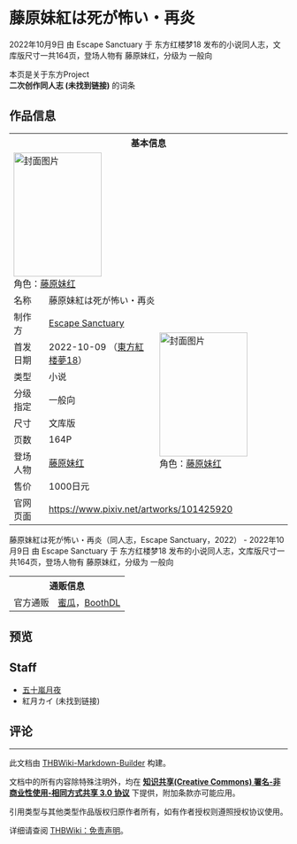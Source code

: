 # 藤原妹紅は死が怖い・再炎

<!-- source html: G:\repos\THBWiki-Markdown-Builder\THBWikiMarkdown\Temp\main\a\a9\ns0%3A%E8%97%A4%E5%8E%9F%E5%A6%B9%E7%B4%85%E3%81%AF%E6%AD%BB%E3%81%8C%E6%80%96%E3%81%84%E3%83%BB%E5%86%8D%E7%82%8E.html -->

2022年10月9日 由 Escape Sanctuary 于 东方红楼梦18 发布的小说同人志，文库版尺寸一共164页，登场人物有 藤原妹红，分级为 一般向

本页是关于东方Project  
 **二次创作同人志 (未找到链接)** 的词条

## 作品信息

<table><tbody><tr><th colspan="3">基本信息</th></tr><tr><td class="cover-artwork-mobile" colspan="2"><a href="./文件-藤原妹紅は死が怖い・再炎封面.png.md" class="image" title="封面图片"><img alt="封面图片" src="https://upload.thwiki.cc/thumb/b/b7/%E8%97%A4%E5%8E%9F%E5%A6%B9%E7%B4%85%E3%81%AF%E6%AD%BB%E3%81%8C%E6%80%96%E3%81%84%E3%83%BB%E5%86%8D%E7%82%8E%E5%B0%81%E9%9D%A2.png/159px-%E8%97%A4%E5%8E%9F%E5%A6%B9%E7%B4%85%E3%81%AF%E6%AD%BB%E3%81%8C%E6%80%96%E3%81%84%E3%83%BB%E5%86%8D%E7%82%8E%E5%B0%81%E9%9D%A2.png" decoding="async" loading="lazy" width="159" height="224" srcset="https://upload.thwiki.cc/thumb/b/b7/%E8%97%A4%E5%8E%9F%E5%A6%B9%E7%B4%85%E3%81%AF%E6%AD%BB%E3%81%8C%E6%80%96%E3%81%84%E3%83%BB%E5%86%8D%E7%82%8E%E5%B0%81%E9%9D%A2.png/238px-%E8%97%A4%E5%8E%9F%E5%A6%B9%E7%B4%85%E3%81%AF%E6%AD%BB%E3%81%8C%E6%80%96%E3%81%84%E3%83%BB%E5%86%8D%E7%82%8E%E5%B0%81%E9%9D%A2.png 1.5x, https://upload.thwiki.cc/thumb/b/b7/%E8%97%A4%E5%8E%9F%E5%A6%B9%E7%B4%85%E3%81%AF%E6%AD%BB%E3%81%8C%E6%80%96%E3%81%84%E3%83%BB%E5%86%8D%E7%82%8E%E5%B0%81%E9%9D%A2.png/318px-%E8%97%A4%E5%8E%9F%E5%A6%B9%E7%B4%85%E3%81%AF%E6%AD%BB%E3%81%8C%E6%80%96%E3%81%84%E3%83%BB%E5%86%8D%E7%82%8E%E5%B0%81%E9%9D%A2.png 2x" data-file-width="758" data-file-height="1069"></a><div class="cover-char">角色：<a href="./藤原妹红.md" title="藤原妹红">藤原妹红</a></div></td>
</tr><tr><td class="label">名称</td><td colspan="2"> 藤原妹紅は死が怖い・再炎 </td></tr><tr><td class="label">制作方</td><td><a href="./Escape_Sanctuary.md" title="Escape Sanctuary">Escape Sanctuary</a></td><td class="cover-artwork" rowspan="8" style="min-width:224px;"><a href="./文件-藤原妹紅は死が怖い・再炎封面.png.md" class="image" title="封面图片"><img alt="封面图片" src="https://upload.thwiki.cc/thumb/b/b7/%E8%97%A4%E5%8E%9F%E5%A6%B9%E7%B4%85%E3%81%AF%E6%AD%BB%E3%81%8C%E6%80%96%E3%81%84%E3%83%BB%E5%86%8D%E7%82%8E%E5%B0%81%E9%9D%A2.png/159px-%E8%97%A4%E5%8E%9F%E5%A6%B9%E7%B4%85%E3%81%AF%E6%AD%BB%E3%81%8C%E6%80%96%E3%81%84%E3%83%BB%E5%86%8D%E7%82%8E%E5%B0%81%E9%9D%A2.png" decoding="async" loading="lazy" width="159" height="224" srcset="https://upload.thwiki.cc/thumb/b/b7/%E8%97%A4%E5%8E%9F%E5%A6%B9%E7%B4%85%E3%81%AF%E6%AD%BB%E3%81%8C%E6%80%96%E3%81%84%E3%83%BB%E5%86%8D%E7%82%8E%E5%B0%81%E9%9D%A2.png/238px-%E8%97%A4%E5%8E%9F%E5%A6%B9%E7%B4%85%E3%81%AF%E6%AD%BB%E3%81%8C%E6%80%96%E3%81%84%E3%83%BB%E5%86%8D%E7%82%8E%E5%B0%81%E9%9D%A2.png 1.5x, https://upload.thwiki.cc/thumb/b/b7/%E8%97%A4%E5%8E%9F%E5%A6%B9%E7%B4%85%E3%81%AF%E6%AD%BB%E3%81%8C%E6%80%96%E3%81%84%E3%83%BB%E5%86%8D%E7%82%8E%E5%B0%81%E9%9D%A2.png/318px-%E8%97%A4%E5%8E%9F%E5%A6%B9%E7%B4%85%E3%81%AF%E6%AD%BB%E3%81%8C%E6%80%96%E3%81%84%E3%83%BB%E5%86%8D%E7%82%8E%E5%B0%81%E9%9D%A2.png 2x" data-file-width="758" data-file-height="1069"></a><div class="cover-char">角色：<a href="./藤原妹红.md" title="藤原妹红">藤原妹红</a></div></td>
</tr><tr><td class="label">首发日期</td><td>2022-10-09&#160;（<a href="/展会作品列表?e=%E4%B8%9C%E6%96%B9%E7%BA%A2%E6%A5%BC%E6%A2%A6%2318">東方紅楼夢18</a>）</td></tr><tr><td class="label">类型</td><td>小说</td></tr><tr><td class="label">分级指定</td><td>一般向</td></tr><tr><td class="label">尺寸</td><td>文库版</td></tr><tr><td class="label">页数</td><td>164P</td></tr><tr><td class="label">登场人物</td><td><a href="./藤原妹红.md" title="藤原妹红">藤原妹红</a></td></tr><tr><td class="label">售价</td><td>1000日元</td></tr>
<tr><td class="label">官网页面</td><td colspan="2"><a rel="nofollow" class="external free" href="https://www.pixiv.net/artworks/101425920">https://www.pixiv.net/artworks/101425920</a></td></tr></tbody></table>

藤原妹紅は死が怖い・再炎（同人志，Escape Sanctuary，2022） - 2022年10月9日 由 Escape Sanctuary 于 东方红楼梦18 发布的小说同人志，文库版尺寸一共164页，登场人物有 藤原妹红，分级为 一般向

<table><tbody><tr><th colspan="3">通贩信息</th></tr><tr><td class="label">官方通贩</td><td colspan="2"><a rel="nofollow" class="external text" href="https://www.melonbooks.co.jp/detail/detail.php?product_id=1651571">蜜瓜</a>，<a rel="nofollow" class="external text" href="https://escapesanctuary.booth.pm/items/4294448">BoothDL</a></td></tr></tbody></table>



## 预览

## Staff
- [五十嵐月夜](./五十嵐月夜.md)
- 紅月カイ (未找到链接)


## 评论




---

此文档由 [THBWiki-Markdown-Builder](https://github.com/Delsin-Yu/THBWiki-Markdown-Builder) 构建。

文档中的所有内容除特殊注明外，均在 [**知识共享(Creative Commons) 署名-非商业性使用-相同方式共享 3.0 协议**](https://creativecommons.org/licenses/by-sa/3.0/deed.zh-hans) 下提供，附加条款亦可能应用。

引用类型与其他类型作品版权归原作者所有，如有作者授权则遵照授权协议使用。

详细请查阅 [THBWiki：免责声明](https://thbwiki.cc/THBWiki:%E5%85%8D%E8%B4%A3%E5%A3%B0%E6%98%8E)。

